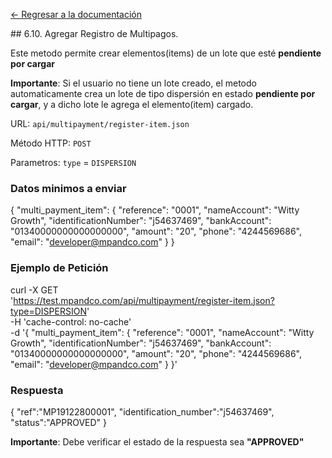 [<- Regresar a la documentación]({{site.baseurl}}/)

<div id="step510"></div>
## 6.10. Agregar Registro de Multipagos.

Este metodo permite crear elementos(items) de un lote que esté **pendiente por cargar**

**Importante**: Si el usuario no tiene un lote creado, el metodo automaticamente crea un lote de tipo dispersión en estado **pendiente por cargar**, y a dicho lote le agrega el elemento(item) cargado.

URL: `api/multipayment/register-item.json`

Método HTTP: `POST`

Parametros: `type` = `DISPERSION` 

### Datos minimos a enviar

  {
      "multi_payment_item": {
          "reference": "0001",
          "nameAccount": "Witty Growth",
          "identificationNumber": "j54637469",
          "bankAccount": "01340000000000000000",
          "amount": "20",
          "phone": "4244569686",
          "email": "developer@mpandco.com"
      }
  }

### Ejemplo de Petición

  curl -X GET \
    'https://test.mpandco.com/api/multipayment/register-item.json?type=DISPERSION' \
    -H 'cache-control: no-cache' \
    -d '{
        "multi_payment_item": {
            "reference": "0001",
            "nameAccount": "Witty Growth",
            "identificationNumber": "j54637469",
            "bankAccount": "01340000000000000000",
            "amount": "20",
            "phone": "4244569686",
            "email": "developer@mpandco.com"
        }
    }'

### Respuesta
  
  {
    "ref":"MP19122800001",
    "identification_number":"j54637469",
    "status":"APPROVED"
  }

**Importante**: Debe verificar el estado de la respuesta sea **"APPROVED"**
